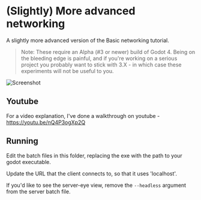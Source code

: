 # (Slightly) More advanced networking
A slightly more advanced version of the Basic networking tutorial.

> Note: These require an Alpha (#3 or newer) build of Godot 4. Being on the bleeding edge is painful, and if you're working on a serious project you probably want to stick with 3.X - in which case these experiments will not be useful to you.

![Screenshot](https://github.com/MitchMakesThings/Godot-Things/blob/main/Networking/Explained/Screenshots/220.png)

## Youtube
For a video explanation, I've done a walkthrough on youtube - https://youtu.be/nQ4P3ogXp2Q

## Running
Edit the batch files in this folder, replacing the exe with the path to your godot executable.

Update the URL that the client connects to, so that it uses 'localhost'.

If you'd like to see the server-eye view, remove the `--headless` argument from the server batch file.
